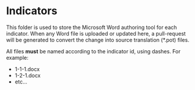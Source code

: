 # Indicators

This folder is used to store the Microsoft Word authoring tool for each indicator. When any Word file is uploaded or updated here, a pull-request will be generated to convert the change into source translation (*.pot) files.

All files **must** be named according to the indicator id, using dashes. For example:

* 1-1-1.docx
* 1-2-1.docx
* etc...